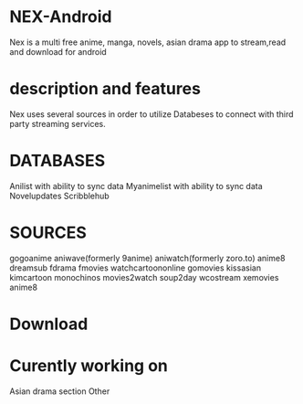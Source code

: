 # NEX-Android
Nex is a multi free anime, manga, novels, asian drama app to stream,read and download for android
# description and features
Nex uses several sources in order to utilize Databeses to connect with third party streaming services.
# DATABASES
 Anilist
  with ability to sync data
 Myanimelist
  with ability to sync data
 Novelupdates
 Scribblehub
# SOURCES
 gogoanime
 aniwave(formerly 9anime)
 aniwatch(formerly zoro.to)
 anime8
 dreamsub
 fdrama
 fmovies
 watchcartoononline
 gomovies
 kissasian
 kimcartoon
 monochinos
 movies2watch
 soup2day
 wcostream
 xemovies
 anime8 
# Download

# Curently working on
 Asian drama section
 Other


 
 
